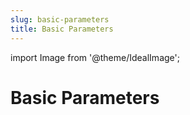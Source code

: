 ```yaml
---
slug: basic-parameters
title: Basic Parameters
---
```

import Image from '@theme/IdealImage';

# Basic Parameters
